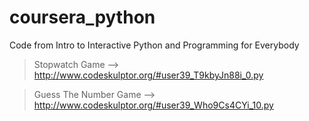 # coursera_python
Code from Intro to Interactive Python and Programming for Everybody

>Stopwatch Game --> http://www.codeskulptor.org/#user39_T9kbyJn88i_0.py

>Guess The Number Game --> http://www.codeskulptor.org/#user39_Who9Cs4CYi_10.py
